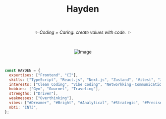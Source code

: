 <div align="center">
  <h1>Hayden</h1>
  <p><em>✨ Coding = Caring. create values with code. ✨</em></p>  
  <br>
  
  ![Image](https://github.com/user-attachments/assets/4a19bc0d-d13e-44a5-8f30-67153643dc5f)
</div>
<br>

```js
const HAYDEN = {
  expertises: ["Frontend", "CI"],
  skills: ["TypeScript", "React.js", "Next.js", "Zustand", "Vitest", "Japanese", "System Desige"],
  interests: ["Clean Coding", "Vibe Coding", "Networkking・Communication", "Logical・Critical・Creative thinking"],
  hobbies: ["Gym", "Gourmet", "Traveling"],
  strengths: ["Driven"],
  weaknesses: ["Overthinking"],
  vibes: ["#Dreamer", "#Bright", "#Analytical", "#Strategic", "#Precise"],
  mbti: "INTJ",
};
```

